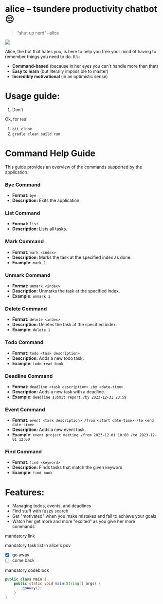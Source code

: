 # alice – tsundere productivity chatbot😒

> “shut up nerd” –alice

![](https://kerktaiheng.github.io/ip/Ui.png)

Alice, the bot that hates you, is here to help you free your mind of having to remember things you need to do. It’s:

- **Command-based** (because in her eyes you can't handle more than that)
- **Easy to learn** (but literally impossible to master)
- **Incredibly motivational** (in an optimistic sense)

# Usage guide:

1. Don't

Ok, for real

1. `git clone`
2. `gradle clean build run`

# Command Help Guide

This guide provides an overview of the commands supported by the application.

### Bye Command
- **Format:** `bye`
- **Description:** Exits the application.

### List Command
- **Format:** `list`
- **Description:** Lists all tasks.

### Mark Command
- **Format:** `mark <index>`
- **Description:** Marks the task at the specified index as done.
- **Example:** `mark 1`

### Unmark Command
- **Format:** `unmark <index>`
- **Description:** Unmarks the task at the specified index.
- **Example:** `unmark 1`

### Delete Command
- **Format:** `delete <index>`
- **Description:** Deletes the task at the specified index.
- **Example:** `delete 1`

### Todo Command
- **Format:** `todo <task description>`
- **Description:** Adds a new todo task.
- **Example:** `todo read book`

### Deadline Command
- **Format:** `deadline <task description> /by <date-time>`
- **Description:** Adds a new task with a deadline.
- **Example:** `deadline submit report /by 2023-12-31 23:59`

### Event Command
- **Format:** `event <task description> /from <start date-time> /to <end date-time>`
- **Description:** Adds a new event task.
- **Example:** `event project meeting /from 2023-12-01 10:00 /to 2023-12-01 12:00`

### Find Command
- **Format:** `find <keyword>`
- **Description:** Finds tasks that match the given keyword.
- **Example:** `find book`

# Features:
- Managing todos, events, and deadlines
- Find stuff with fuzzy search
- Get "motivated" when you make mistakes and fail to achieve your goals
- Watch her get more and more "excited" as you give her more commands

[mandatory link](https://ozpropets.com/wp-content/uploads/2022/01/5-Signs-Your-Cat-Hates-YOU_00-jpg.webp)

mandatory task list in alice's pov
- [X] go away
- [ ] come back 

mandatory codeblock
```java
public class Main {
    public static void main(String[] args) {
        goAway();
    }
}
